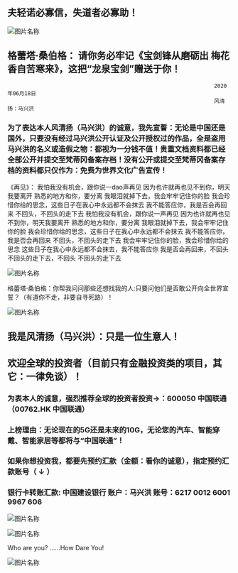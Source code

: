 ##  夫轻诺必寡信，失道者必寡助！

 ![图片名称](https://timgsa.baidu.com/timg?image&quality=80&size=b9999_10000&sec=1592458165505&di=a6b128897f799f15cdbb575903945cd8&imgtype=0&src=http%3A%2F%2Fi.zhulanli.com%2Fssp%2F16670%2Fma%2FC4A5A913-355E-4C1E-8873-0E20B53E5549.jpg)
  
##  格蕾塔·桑伯格： 请你务必牢记《宝剑锋从磨砺出 梅花香自苦寒来》，这把“龙泉宝剑”赠送于你！

                                                                     2020年06月18日
                                                                     风清扬：马兴洪
                                                                       
  
###  为了表达本人风清扬（马兴洪）的诚意，我先宣誓：无论是中国还是国外，只要没有经过马兴洪公开认证及公开授权过的作品，全是盗用马兴洪的名义或造假之物：都视为一分钱不值！贵重文档资料都已经全部公开并提交至梵蒂冈备案存档！没有公开或提交至梵蒂冈备案存档的资料都只仅作为：免费为世界文化广告宣传！

《再见》： 我怕我没有机会，跟你说一dao声再见 因为也许就再也见不到你，明天我要离开  熟悉的地方和你，要分离  我眼泪就掉下去，我会牢牢记住你的脸  我会珍惜你给的思念，这些日子在我心中永远都不会抹去 我不能答应你，我是否会再回来 不回头，不回头的走下去 我怕我没有机会，跟你说一声再见 因为也许就再也见不到你，明天我要离开 熟悉的地方和你，要分离 我眼泪就掉下去，我会牢牢记住你的脸 我会珍惜你给的思念，这些日子在我心中永远都不会抹去 我不能答应你，我是否会再回来 不回头，不回头的走下去 我会牢牢记住你的脸，我会珍惜你给的思念 这些日子在我心中永远都不会抹去，我不能答应你 我是否会再回来，不回头 不回头的走下去，不回头 不回头的走下去

  ![图片名称](https://ss1.bdstatic.com/70cFuXSh_Q1YnxGkpoWK1HF6hhy/it/u=2741881384,2023357715&fm=26&gp=0.jpg)
  
  
格蕾塔·桑伯格：你帮我问问那些还想找我的人:只要问他们是否敢公开向全世界宣誓？（有道你不走，非要自寻死路）！ 
 
 
 ![图片名称](https://ss3.bdstatic.com/70cFv8Sh_Q1YnxGkpoWK1HF6hhy/it/u=3089020702,3750714117&fm=11&gp=0.jpg)

##  我是风清扬（马兴洪）：只是一位生意人！

##  欢迎全球的投资者（目前只有金融投资类的项目，其它：一律免谈）！

### 为表本人的诚意，强烈推荐全球的投资者投资->：600050 中国联通（00762.HK 中国联通）

### 上榜理由：无论现在的5G还是未来的10G，无论您的汽车、智能穿戴、智能家居等都将与“中国联通”！


                                 
### 如果你想投资我，都要先预约汇款（金额：看你的诚意），指定预约汇款账号（ ↓ ） 

### 银行卡转账汇款: 中国建设银行 账户：马兴洪  账号：6217 0012 6001 9967 606   

![图片名称](http://tu.tingclass.net/uploads/2014/1223/20141223110943966.jpg)

![图片名称](http://pic.dbw.cn/0/03/98/05/3980571_949139.jpg)
 
Who are you? ......How Dare You!


![图片名称](http://img5.imgtn.bdimg.com/it/u=2611995322,2001659849&fm=26&gp=0.jpg)
